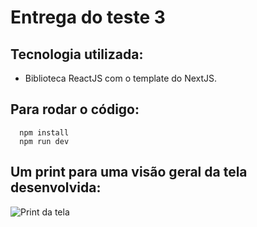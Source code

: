 # Entrega do teste 3
## Tecnologia utilizada:
- Biblioteca ReactJS com o template do NextJS.

## Para rodar o código:
```
  npm install
  npm run dev
```

## Um print para uma visão geral da tela desenvolvida:
![Print da tela](https://github.com/thiago-aa/infoideias-teste3-thiago-almeida/assets/74553959/fbb486b1-93d7-44c3-8701-539ba9371ffd)

